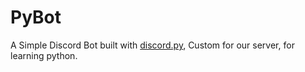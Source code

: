 # PyBot
A Simple Discord Bot built with [discord.py](https://github.com/Rapptz/discord.py), Custom for our server, for learning python.
